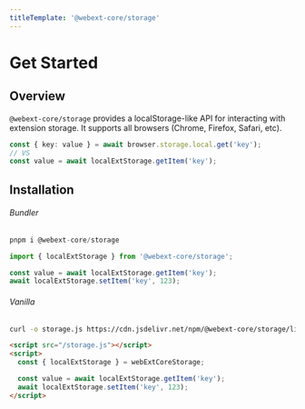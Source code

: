 ```yaml
---
titleTemplate: '@webext-core/storage'
---
```


# Get Started

## Overview

`@webext-core/storage` provides a localStorage-like API for interacting with extension storage. It supports all browsers (Chrome, Firefox, Safari, etc).

```ts
const { key: value } = await browser.storage.local.get('key');
// VS
const value = await localExtStorage.getItem('key');
```

## Installation

###### Bundler

```ts
pnpm i @webext-core/storage
```

```ts
import { localExtStorage } from '@webext-core/storage';

const value = await localExtStorage.getItem('key');
await localExtStorage.setItem('key', 123);
```

###### Vanilla

```sh
curl -o storage.js https://cdn.jsdelivr.net/npm/@webext-core/storage/lib/index.global.js
```

```html
<script src="/storage.js"></script>
<script>
  const { localExtStorage } = webExtCoreStorage;

  const value = await localExtStorage.getItem('key');
  await localExtStorage.setItem('key', 123);
</script>
```
